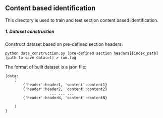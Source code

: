 ## Content based identification
This directory is used to train and test section content based identification.

##### 1. Dataset construction
Construct dataset based on pre-defined section headers.

    python data_construction.py [pre-defined section headers][index_path][path to save dataset] > run.log 

The format of built dataset is a json file:
    
    {data:
        [
            {'header':header1, 'content':content1}
            {'header':header2, 'content':content2}
                        ... ... ...
            {'header':headerN, 'content':contentN}

        ]
    }




